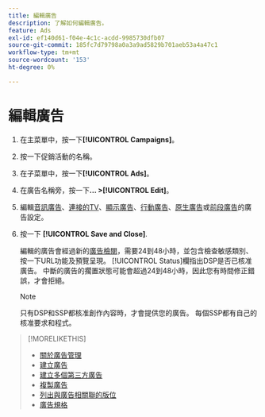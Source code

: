 ```yaml
---
title: 編輯廣告
description: 了解如何編輯廣告。
feature: Ads
exl-id: ef140d61-f04e-4c1c-acdd-9985730dfb07
source-git-commit: 185fc7d79798a0a3a9ad5829b701aeb53a4a47c1
workflow-type: tm+mt
source-wordcount: '153'
ht-degree: 0%

---
```


# 編輯廣告

1. 在主菜單中，按一下&#x200B;**[!UICONTROL Campaigns]**。
1. 按一下促銷活動的名稱。
1. 在子菜單中，按一下&#x200B;**[!UICONTROL Ads]**。
1. 在廣告名稱旁，按一下&#x200B;**... >[!UICONTROL Edit]**。
1. 編輯[音訊廣告](ad-settings-audio.md)、[連接的TV](ad-settings-connected-tv.md)、[顯示廣告](ad-settings-display.md)、[行動廣告](ad-settings-mobile.md)、[原生廣告](ad-settings-native.md)或[前段廣告](ad-settings-pre-roll.md)的廣告設定。
1. 按一下 **[!UICONTROL Save and Close]**.

   編輯的廣告會經過新的[廣告檢閱](ad-about.md)，需要24到48小時，並包含檢查敏感類別、按一下URL功能及預覽呈現。 [!UICONTROL Status]欄指出DSP是否已核准廣告。 中斷的廣告的擱置狀態可能會超過24到48小時，因此您有時間修正錯誤，才會拒絕。

   >[!NOTE]
   >
   >只有DSP和SSP都核准創作內容時，才會提供您的廣告。 每個SSP都有自己的核准要求和程式。

>[!MORELIKETHIS]
>
>* [關於廣告管理](ad-about.md)
>* [建立廣告](ad-create.md)
>* [建立多個第三方廣告](ad-create-third-party.md)
>* [複製廣告](ad-duplicate.md)
>* [列出與廣告相關聯的版位](ad-list-placements.md)
>* [廣告規格](/help/dsp/assets/ad-specs.pdf)

